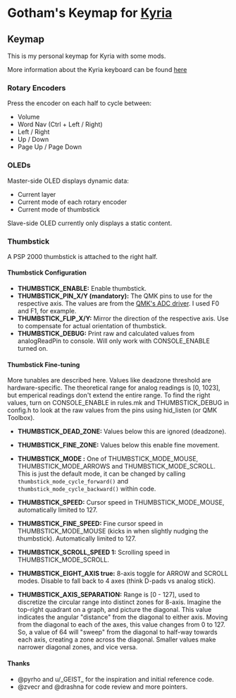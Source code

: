 # Gotham's Keymap for [Kyria](https://github.com/splitkb/kyria)

## Keymap
This is my personal keymap for Kyria with some mods.

More information about the Kyria keyboard can be found [here](https://blog.splitkb.com/blog/introducing-the-kyria)

### Rotary Encoders

Press the encoder on each half to cycle between:
- Volume
- Word Nav (Ctrl + Left / Right)
- Left / Right
- Up / Down
- Page Up / Page Down

### OLEDs

Master-side OLED displays dynamic data:
- Current layer
- Current mode of each rotary encoder
- Current mode of thumbstick

Slave-side OLED currently only displays a static content.

### Thumbstick

A PSP 2000 thumbstick is attached to the right half.

#### Thumbstick Configuration

- __THUMBSTICK_ENABLE:__ Enable thumbstick.
- __THUMBSTICK_PIN_X/Y (mandatory):__ The QMK pins to use for the respective axis. The values are from the [QMK's ADC driver](https://docs.qmk.fm/#/adc_driver). I used F0 and F1, for example.
- __THUMBSTICK_FLIP_X/Y:__ Mirror the direction of the respective axis. Use to compensate for actual orientation of thumbstick.
- __THUMBSTICK_DEBUG:__ Print raw and calculated values from analogReadPin to console. Will only work with CONSOLE_ENABLE turned on.

#### Thumbstick Fine-tuning

More tunables are described here. Values like deadzone threshold are hardware-specific. The theoretical range for analog readings is [0, 1023], but emperical readings don't extend the entire range. To find the right values, turn on CONSOLE_ENABLE in rules.mk and THUMBSTICK_DEBUG in config.h to look at the raw values from the pins using hid_listen (or QMK Toolbox).

- __THUMBSTICK_DEAD_ZONE:__ Values below this are ignored (deadzone).
- __THUMBSTICK_FINE_ZONE:__  Values below this enable fine movement.

- __THUMBSTICK_MODE <mode>:__ One of THUMBSTICK_MODE_MOUSE, THUMBSTICK_MODE_ARROWS and THUMBSTICK_MODE_SCROLL. This is just the default mode, it can be changed by calling ```thumbstick_mode_cycle_forward()``` and ```thumbstick_mode_cycle_backward()``` within code.

- __THUMBSTICK_SPEED:__ Cursor speed in THUMBSTICK_MODE_MOUSE, automatically limited to 127.
- __THUMBSTICK_FINE_SPEED:__ Fine cursor speed in THUMBSTICK_MODE_MOUSE (kicks in when slightly nudging the thumbstick). Automatically limited to 127.
- __THUMBSTICK_SCROLL_SPEED 1:__ Scrolling speed in THUMBSTICK_MODE_SCROLL.

- __THUMBSTICK_EIGHT_AXIS true:__ 8-axis toggle for ARROW and SCROLL modes. Disable to fall back to 4 axes (think D-pads vs analog stick).
- __THUMBSTICK_AXIS_SEPARATION:__ Range is [0 - 127], used to discretize the circular range into distinct zones for 8-axis. Imagine the top-right quadrant on a graph, and picture the diagonal. This value indicates the angular "distance" from the diagonal to either axis. Moving from the diagonal to each of the axes, this value changes from 0 to 127. So, a value of 64 will "sweep" from the diagonal to half-way towards each axis, creating a zone across the diagonal. Smaller values make narrower diagonal zones, and vice versa.

#### Thanks

- @pyrho and u/\_GEIST\_ for the inspiration and initial reference code.
- @zvecr and @drashna for code review and more pointers.
